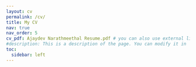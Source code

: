 ```yaml
---
layout: cv
permalink: /cv/
title: My CV
nav: true
nav_order: 5
cv_pdf: Ajaydev Narathmeethal Resume.pdf # you can also use external links here
#description: This is a description of the page. You can modify it in '_pages/cv.md'. You can also change or remove the top pdf download button.
toc:
  sidebar: left
---
```


